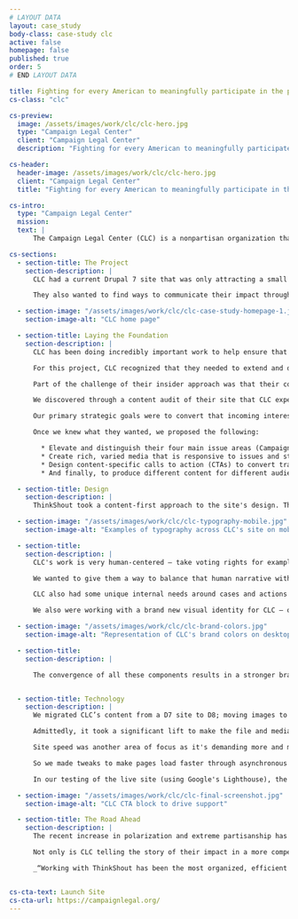 ```yaml
---
# LAYOUT DATA
layout: case_study
body-class: case-study clc
active: false
homepage: false
published: true
order: 5
# END LAYOUT DATA

title: Fighting for every American to meaningfully participate in the political process.
cs-class: "clc"

cs-preview:
  image: /assets/images/work/clc/clc-hero.jpg
  type: "Campaign Legal Center"
  client: "Campaign Legal Center"
  description: "Fighting for every American to meaningfully participate in the political process."

cs-header:
  header-image: /assets/images/work/clc/clc-hero.jpg
  client: "Campaign Legal Center"
  title: "Fighting for every American to meaningfully participate in the political process."

cs-intro:
  type: "Campaign Legal Center"
  mission:
  text: |
      The Campaign Legal Center (CLC) is a nonpartisan organization that seeks to protect our democracy by fighting for the right of all Americans to participate in our political process. They work to protect voting rights, ensure fair elections, and fight for campaign finance reform. They do this by working with legislators to craft laws, demanding enforcement of election laws and regulations, and by litigating when necessary.

cs-sections:
  - section-title: The Project
    section-description: |
      CLC had a current Drupal 7 site that was only attracting a small audience (lawyers and researchers). They wanted something that would appeal more to the general population, and in doing so knew they’d have to remain competitive among similar organizations in their field (the Brennan Center and the ACLU, for example).

      They also wanted to find ways to communicate their impact through plaintiff stories with a site that focused on the work they do to help people like you and me. And of course another key goal of the project was to grow their supporter list and collect donations to support their important work. Before we could do any of that though, we had to learn more about them through our discovery process to set the foundation for this work.

  - section-image: "/assets/images/work/clc/clc-case-study-homepage-1.jpg"
    section-image-alt: "CLC home page"

  - section-title: Laying the Foundation
    section-description: |
      CLC has been doing incredibly important work to help ensure that every American has the right to meaningfully participate in the democratic process. For insiders, CLC is already a premier organization for making progress in a way that’s bipartisan and effective.

      For this project, CLC recognized that they needed to extend and deepen their influence on how reporters, the public, and lawmakers approach their mission.

      Part of the challenge of their insider approach was that their content was framed in parallel to their organizational structure. They needed to connect that professional strength to the kind of stories that win over readers who come across their content for the first time.

      We discovered through a content audit of their site that CLC experienced dramatic pageview spikes to articles and press releases that had been shared by influencers, but those spikes didn’t translate into engagement, leading to a missed opportunity to cultivate long-term relationships with visitors.

      Our primary strategic goals were to convert that incoming interest into loyalty, and use those relationships to influence lawmakers and shape the narrative around participation in the democratic process.

      Once we knew what they wanted, we proposed the following:

        * Elevate and distinguish their four main issue areas (Campaign Finance, Ethics, Voting Rights, and Redistricting)
        * Create rich, varied media that is responsive to issues and stories of the day
        * Design content-specific calls to action (CTAs) to convert traffic spikes into a larger and more diverse supporter community
        * And finally, to produce different content for different audiences: press releases, breaking news, legal narratives for reporters/influencers; and personal stories and human interest for the general public

  - section-title: Design
    section-description: |
      ThinkShout took a content-first approach to the site's design. There is a lot of dense information to disperse, so right away we knew we needed a flexible, clear typographic system. Additionally, CLC doesn't have a robust photo library (a common issue facing nonprofits), so we couldn't rely on images to carry the site.

  - section-image: "/assets/images/work/clc/clc-typography-mobile.jpg"
    section-image-alt: "Examples of typography across CLC's site on mobile screens"

  - section-title:
    section-description: |
      CLC's work is very human-centered — take voting rights for example. Voting is so core to the democratic process. It's an incredibly personal action, and one that strikes an emotional chord with many people no matter what side of the aisle you’re on. The old site was virtually faceless, which just didn't fit with the on-the-ground work CLC does, and makes it difficult for visitors to truly connect with the work.

      We wanted to give them a way to balance that human narrative without sacrificing utilitarian content. The basic content strategy was to balance the facts (such as case details, documents) with expert opinion (op-eds, for instance) and then show impact (the human-centered narrative).

      CLC also had some unique internal needs around cases and actions — they needed a flexible, organized way to showcase all of the legal action they take, even when that action doesn’t relate specifically to a case. So we created the [Cases and Actions](https://campaignlegal.org/cases-actions) content type to be an academic hub to house both case-specific information (ie: [Gill v Whitford](https://campaignlegal.org/cases-actions/gill-v-whitford)) and actions that support their [four work areas.](https://campaignlegal.org/cases-actions/advocating-state-voter-registration-forms-comply-nvra)

      We also were working with a brand new visual identity for CLC — one that highlighted their bipartisanship and emphasized clean typography and bold, angular elements.

  - section-image: "/assets/images/work/clc/clc-brand-colors.jpg"
    section-image-alt: "Representation of CLC's brand colors on desktop and mobile views"

  - section-title:
    section-description: |      

      The convergence of all these components results in a stronger brand for CLC and guides users towards deeper engagement — on the site and civically.


  - section-title: Technology
    section-description: |
      We migrated CLC’s content from a D7 site to D8; moving images to media entities, placing redirects, url aliases, and entity references. It all sounds rather routine, but one thing the ThinkShout team found in this process is that the D8 Migration is still not ideal.

      Admittedly, it took a significant lift to make the file and media migration work for things like images embedded in WYSIWYG, redirects and url aliases. But because of the true collaboration and partnership between CLC and ThinkShout, we ended up in a great place: We built them a CMS that enables them to easily write stories, provides flexibility in their content types, and is structured so the end use can easily find related content.

      Site speed was another area of focus as it's demanding more and more attention from organizations we work with. M+R dedicated an entire section of their [2018 Benchmarks study](https://mrbenchmarks.com/#!/speed) to site speed, saying that “a one-second delay in page load time can lead to an 11% decrease in traffic, and significantly fewer conversions.” A drop in traffic like that isn’t something to gamble with if you’re a nonprofit seeking supporters and advocates.

      So we made tweaks to make pages load faster through asynchronous loading of some items, using every caching option available to us--including Pantheon’s advanced page cache. We also made sure all images were scaled to a reasonable size. We also conducted basic load testing to make doubly sure CLC can handle a large amount of traffic, which is extremely vital for when they’re mentioned in the news or receive any type of national coverage.

      In our testing of the live site (using Google's Lighthouse), the homepage consistently loads within 0.25 seconds (the measure is [Consistently Interactive](https://developers.google.com/web/tools/lighthouse/audits/consistently-interactive)). We do want to note, this load time varies depending on the strength and speed of your internet connection.

  - section-image: "/assets/images/work/clc/clc-final-screenshot.jpg"
    section-image-alt: "CLC CTA block to drive support"

  - section-title: The Road Ahead
    section-description: |
      The recent increase in polarization and extreme partisanship has made CLC’s work more relevant than ever before. Work that as recently as a few years ago might have remained the specialized focus of researchers and legal minds is now must-read content for people on any side of the aisle. The launch of their beautiful, engaging new site has paid immediate dividends with increased time on site and pages per visit, which is a trend we expect to see increase as their newsworthy stories — on everything from Supreme Court gerrymandering cases to government ethics and campaign finance — reach a broader audience across every channel.

      Not only is CLC telling the story of their impact in a more compelling way, it’s also easier for them to do so with the new systems and tools at their disposal. Now the CLC team can focus on the mission at large, and that’s something to celebrate.

      _“Working with ThinkShout has been the most organized, efficient and thoughtful experience I have ever had with a vendor. We are so excited about our new site! Thank you for your help and support. Looking forward to continuing to work together!” - Sandhya Bathija, Director, Strategic Communications_


cs-cta-text: Launch Site
cs-cta-url: https://campaignlegal.org/
---
```

